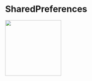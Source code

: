 # SharedPreferences

<img src="https://user-images.githubusercontent.com/55649264/222925907-d117bafb-4882-40bf-9e1d-4f6f3ec6b58a.png" width="180">
